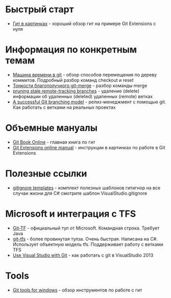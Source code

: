 Быстрый старт
=
- [Гит в картинках](https://rsdn.ru/article/tools/Git.xml) - хороший обзор гит на примере Git Extensions с нуля

Информация по конкретным темам
=
- [Машина времени в git](http://habrahabr.ru/post/157175/) - обзор способов перемещения по дереву коммитов. Подробный разбор команд checkout и reset
- [Тонкости благополучного git-merge](http://habrahabr.ru/post/195674/) - разбор команды merge
- [pruning stale remote-tracking branches](http://kparal.wordpress.com/2011/04/15/git-tip-of-the-day-pruning-stale-remote-tracking-branches) - удаление (delete) информации об удаленных (deleted) удаленных (remote) ветках
- [A successful Git branching model](http://nvie.com/posts/a-successful-git-branching-model/) - релиз-менеджмент с помощью git. Как работать с ветками на реальных проектах

Объемные мануалы
=
- [Git Book Online](http://git-scm.com/book/) - главная книга по гит
- [Git Extensions online manual](https://git-extensions-documentation.readthedocs.org/en/latest/?) - инструкции в картинках по работе в Git Extensions

Полезные ссылки
=
- [gitignore templates](https://github.com/github/gitignore) - комплект полезных шаблонов гитигнор на все случаи жизни для C# смотрите шаблон VisualStudio.gitignore

Microsoft и интеграция с TFS
=
- [Git-TF](https://gittf.codeplex.com/) - официальный тул от Microsoft. Командная строка. Требует Java
- [git-tfs](https://github.com/git-tfs/git-tfs) - более провинутая тулза. Очень быстрая. Написана на C#. Использует объектную модель tfs. Поддерживает работу с ветками TFS
- [Use Visual Studio with Git](http://msdn.microsoft.com/en-us/library/hh850437.aspx) - как работать с git в VisualStudio 2013


Tools
=
- [Git tools for windows](http://blog.danielthecoder.net/2013/08/git-tools-for-windows.html) - обзор инструментов по работе с гит
